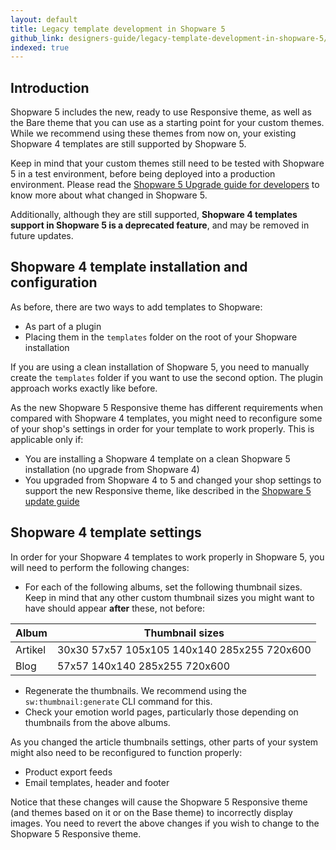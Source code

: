 ```yaml
---
layout: default
title: Legacy template development in Shopware 5
github_link: designers-guide/legacy-template-development-in-shopware-5/index.md
indexed: true
---
```

## Introduction

Shopware 5 includes the new, ready to use Responsive theme, as well as the Bare theme that you can use as a starting point for your custom themes. While we recommend using these themes from now on, your existing Shopware 4 templates are still supported by Shopware 5.

Keep in mind that your custom themes still need to be tested with Shopware 5 in a test environment, before being deployed into a production environment. Please read the [Shopware 5 Upgrade guide for developers](/developers-guide/shopware-5-upgrade-guide-for-developers/) to know more about what changed in Shopware 5.

Additionally, although they are still supported, **Shopware 4 templates support in Shopware 5 is a deprecated feature**, and may be removed in future updates.

## Shopware 4 template installation and configuration

As before, there are two ways to add templates to Shopware:

* As part of a plugin
* Placing them in the `templates` folder on the root of your Shopware installation

If you are using a clean installation of Shopware 5, you need to manually create the `templates` folder if you want to use the second option. The plugin approach works exactly like before.

As the new Shopware 5 Responsive theme has different requirements when compared with Shopware 4 templates, you might need to reconfigure some of your shop's settings in order for your template to work properly. This is applicable only if:

* You are installing a Shopware 4 template on a clean Shopware 5 installation (no upgrade from Shopware 4)
* You upgraded from Shopware 4 to 5 and changed your shop settings to support the new Responsive theme, like described in the [Shopware 5 update guide](/update-guide/)

## Shopware 4 template settings

In order for your Shopware 4 templates to work properly in Shopware 5, you will need to perform the following changes:

- For each of the following albums, set the following thumbnail sizes. Keep in mind that any other custom thumbnail sizes you might want to have should appear **after** these, not before:

Album          | Thumbnail sizes
-------------- | ---------------------------------------------
Artikel        | 30x30 57x57 105x105 140x140 285x255 720x600
Blog           | 57x57 140x140 285x255 720x600

- Regenerate the thumbnails. We recommend using the `sw:thumbnail:generate` CLI command for this.
- Check your emotion world pages, particularly those depending on thumbnails from the above albums.

As you changed the article thumbnails settings, other parts of your system might also need to be reconfigured to function properly:
- Product export feeds
- Email templates, header and footer

Notice that these changes will cause the Shopware 5 Responsive theme (and themes based on it or on the Base theme) to incorrectly display images. You need to revert the above changes if you wish to change to the Shopware 5 Responsive theme.
